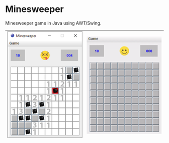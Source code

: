 # Minesweeper

Minesweeper game in Java using AWT/Swing.
 
![Image of the game](icons/scr.png)|![Giff of the game](icons/scrGiff.gif)
-----------------------------------|-------------------------------------
